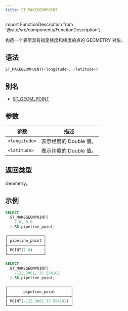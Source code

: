 ```yaml
---
title: ST_MAKEGEOMPOINT
---
```

import FunctionDescription from '@site/src/components/FunctionDescription';

<FunctionDescription description="引入或更新版本：v1.2.347"/>

构造一个表示具有指定经度和纬度的点的 GEOMETRY 对象。

## 语法

```sql
ST_MAKEGEOMPOINT(<longitude>, <latitude>)
```

## 别名

- [ST_GEOM_POINT](st-geom-point.md)

## 参数

| 参数          | 描述                                   |
|---------------|---------------------------------------|
| `<longitude>` | 表示经度的 Double 值。                 |
| `<latitude>`  | 表示纬度的 Double 值。                 |

## 返回类型

Geometry。

## 示例

```sql
SELECT
  ST_MAKEGEOMPOINT(
    7.0, 8.0
  ) AS pipeline_point;

┌────────────────┐
│ pipeline_point │
├────────────────┤
│ POINT(7 8)     │
└────────────────┘

SELECT
  ST_MAKEGEOMPOINT(
    -122.3061, 37.554162
  ) AS pipeline_point;

┌────────────────────────────┐
│       pipeline_point       │
├────────────────────────────┤
│ POINT(-122.3061 37.554162) │
└────────────────────────────┘
```